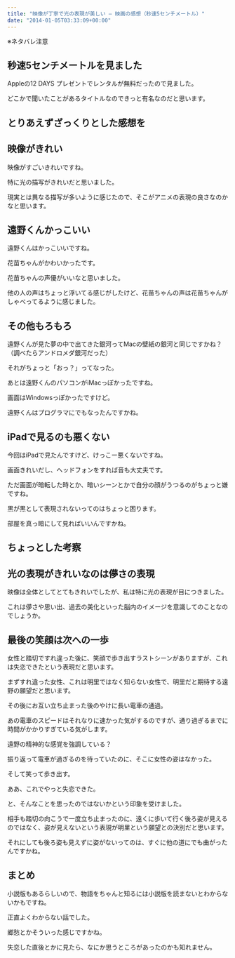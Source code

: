 ```yaml
---
title: "映像が丁寧で光の表現が美しい – 映画の感想（秒速5センチメートル）"
date: "2014-01-05T03:33:09+00:00"
---
```


※ネタバレ注意

## 秒速5センチメートルを見ました

Appleの12 DAYS プレゼントでレンタルが無料だったので見ました。

どこかで聞いたことがあるタイトルなのできっと有名なのだと思います。

## とりあえずざっくりとした感想を

## 映像がきれい

映像がすごいきれいですね。

特に光の描写がきれいだと思いました。

現実とは異なる描写が多いように感じたので、そこがアニメの表現の良さなのかなと思います。

## 遠野くんかっこいい

遠野くんはかっこいいですね。

花苗ちゃんがかわいかったです。

花苗ちゃんの声優がいいなと思いました。

他の人の声はちょっと浮いてる感じがしたけど、花苗ちゃんの声は花苗ちゃんがしゃべってるように感じました。

## その他もろもろ

遠野くんが見た夢の中で出てきた銀河ってMacの壁紙の銀河と同じですかね？（調べたらアンドロメダ銀河だった）

それがちょっと「おっ？」ってなった。

あとは遠野くんのパソコンがiMacっぽかったですね。

画面はWindowsっぽかったですけど。

遠野くんはプログラマにでもなったんですかね。 

## iPadで見るのも悪くない

今回はiPadで見たんですけど、けっこー悪くないですね。

画面きれいだし、ヘッドフォンをすれば音も大丈夫です。

ただ画面が暗転した時とか、暗いシーンとかで自分の顔がうつるのがちょっと嫌ですね。

黒が黒として表現されないってのはちょっと困ります。

部屋を真っ暗にして見ればいいんですかね。

## ちょっとした考察

## 光の表現がきれいなのは儚さの表現

映像は全体としてとてもきれいでしたが、私は特に光の表現が目につきました。

これは儚さや思い出、過去の美化といった脳内のイメージを意識してのことなのでしょうか。

## 最後の笑顔は次への一歩

女性と踏切ですれ違った後に、笑顔で歩き出すラストシーンがありますが、これは失恋できたという表現だと思います。

まずすれ違った女性、これは明里ではなく知らない女性で、明里だと期待する遠野の願望だと思います。

その後にお互い立ち止まった後のやけに長い電車の通過。

あの電車のスピードはそれなりに速かった気がするのですが、通り過ぎるまでに時間がかかりすぎている気がします。

遠野の精神的な感覚を強調している？

振り返って電車が過ぎるのを待っていたのに、そこに女性の姿はなかった。

そして笑って歩き出す。

ああ、これでやっと失恋できた。

と、そんなことを思ったのではないかという印象を受けました。

相手も踏切の向こうで一度立ち止まったのに、遠くに歩いて行く後ろ姿が見えるのではなく、姿が見えないという表現が明里という願望との決別だと思います。

それにしても後ろ姿も見えずに姿がないってのは、すぐに他の道にでも曲がったんですかね。

## まとめ

小説版もあるらしいので、物語をちゃんと知るには小説版を読まないとわからないかもですね。

正直よくわからない話でした。

郷愁とかそういった感じですかね。

失恋した直後とかに見たら、なにか思うところがあったのかも知れません。
